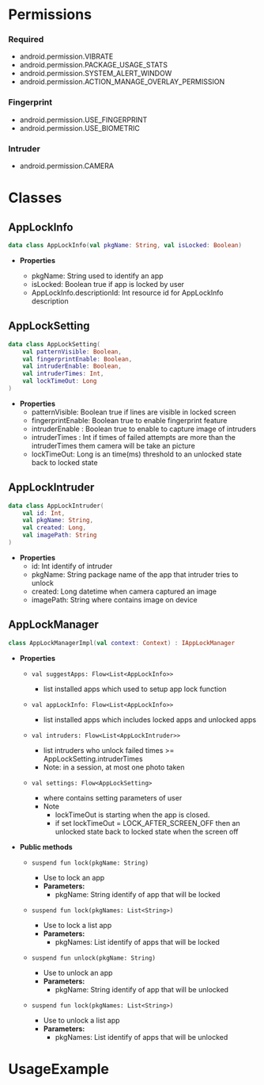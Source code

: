 # Permissions

### Required

- android.permission.VIBRATE
- android.permission.PACKAGE_USAGE_STATS
- android.permission.SYSTEM_ALERT_WINDOW
- android.permission.ACTION_MANAGE_OVERLAY_PERMISSION

### Fingerprint

- android.permission.USE_FINGERPRINT
- android.permission.USE_BIOMETRIC

### Intruder

- android.permission.CAMERA

# Classes

## AppLockInfo

```kotlin
data class AppLockInfo(val pkgName: String, val isLocked: Boolean)
```

- **Properties**

    - pkgName: String used to identify an app
    - isLocked: Boolean true if app is locked by user
    - AppLockInfo.descriptionId: Int resource id for AppLockInfo description

##

## AppLockSetting

```kotlin
data class AppLockSetting(
    val patternVisible: Boolean,
    val fingerprintEnable: Boolean,
    val intruderEnable: Boolean,
    val intruderTimes: Int,
    val lockTimeOut: Long
)
```

- **Properties**
    - patternVisible: Boolean true if lines are visible in locked screen
    - fingerprintEnable: Boolean true to enable fingerprint feature
    - intruderEnable : Boolean true to enable to capture image of intruders
    - intruderTimes : Int if times of failed attempts are more than the intruderTimes them camera
      will be take an picture
    - lockTimeOut: Long is an time(ms) threshold to an unlocked state back to locked state

##

## AppLockIntruder

```kotlin
data class AppLockIntruder(
    val id: Int,
    val pkgName: String,
    val created: Long,
    val imagePath: String
)
```

- **Properties**
    - id: Int identify of intruder
    - pkgName: String package name of the app that intruder tries to unlock
    - created: Long datetime when camera captured an image
    - imagePath: String where contains image on device

##

## AppLockManager

```kotlin
class AppLockManagerImpl(val context: Context) : IAppLockManager
```

- **Properties**
    - ```val suggestApps: Flow<List<AppLockInfo>>```
        - list installed apps which used to setup app lock function

    - ```val appLockInfo: Flow<List<AppLockInfo>>```
        - list installed apps which includes locked apps and unlocked apps

    - ```val intruders: Flow<List<AppLockIntruder>>```
        - list intruders who unlock failed times >= AppLockSetting.intruderTimes
        - Note: in a session, at most one photo taken

    - ```val settings: Flow<AppLockSetting>```
        - where contains setting parameters of user
        - Note
            - lockTimeOut is starting when the app is closed.
            - if set lockTimeOut = LOCK_AFTER_SCREEN_OFF then an unlocked state back to locked state
              when the screen off

- **Public methods**
    - ```suspend fun lock(pkgName: String)```
        - Use to lock an app
        - **Parameters:**
            - pkgName: String identify of app that will be locked

    - ```suspend fun lock(pkgNames: List<String>)```
        - Use to lock a list app
        - **Parameters:**
            - pkgNames: List<String> identify of apps that will be locked

    - ```suspend fun unlock(pkgName: String)```
        - Use to unlock an app
        - **Parameters:**
            - pkgName: String identify of app that will be unlocked

    - ```suspend fun lock(pkgNames: List<String>)```
        - Use to unlock a list app
        - **Parameters:**
            - pkgNames: List<String> identify of apps that will be unlocked

# UsageExample
